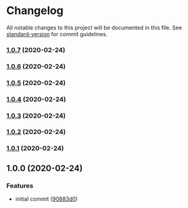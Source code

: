 # Changelog

All notable changes to this project will be documented in this file. See [standard-version](https://github.com/conventional-changelog/standard-version) for commit guidelines.

### [1.0.7](https://github.com/foxted/nestjs-firebase-auth-middleware/compare/v1.0.6...v1.0.7) (2020-02-24)

### [1.0.6](https://github.com/foxted/nestjs-firebase-auth-middleware/compare/v1.0.5...v1.0.6) (2020-02-24)

### [1.0.5](https://github.com/foxted/nestjs-firebase-auth-middleware/compare/v1.0.4...v1.0.5) (2020-02-24)

### [1.0.4](https://github.com/foxted/nestjs-firebase-auth-middleware/compare/v1.0.3...v1.0.4) (2020-02-24)

### [1.0.3](https://github.com/foxted/nestjs-firebase-auth-middleware/compare/v1.0.2...v1.0.3) (2020-02-24)

### [1.0.2](https://github.com/foxted/nestjs-firebase-auth-middleware/compare/v1.0.1...v1.0.2) (2020-02-24)

### [1.0.1](https://github.com/foxted/nestjs-firebase-auth-middleware/compare/v1.0.0...v1.0.1) (2020-02-24)

## 1.0.0 (2020-02-24)


### Features

* initial commit ([90883d0](https://github.com/foxted/nestjs-firebase-auth-middleware/commit/90883d0959dc76b2fee9fe8c3c115f93a3b471c3))
